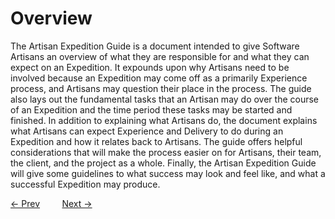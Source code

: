 # Overview

The Artisan Expedition Guide is a document intended to give Software Artisans an overview of what they are responsible for and what they can expect on an Expedition. It expounds upon why Artisans need to be involved because an Expedition may come off as a primarily Experience process, and Artisans may question their place in the process. The guide also lays out the fundamental tasks that an Artisan may do over the course of an Expedition and the time period these tasks may be started and finished. In addition to explaining what Artisans do, the document explains what Artisans can expect Experience and Delivery to do during an Expedition and how it relates back to Artisans. The guide offers helpful considerations that will make the process easier on for Artisans, their team, the client, and the project as a whole. Finally, the Artisan Expedition Guide will give some guidelines to what success may look and feel like, and what a successful Expedition may produce. 

[&larr; Prev](./README.md) &nbsp;&nbsp;&nbsp;&nbsp;&nbsp;&nbsp;&nbsp;&nbsp;[Next &rarr;](./ArtisansValueOnExpedition.md)